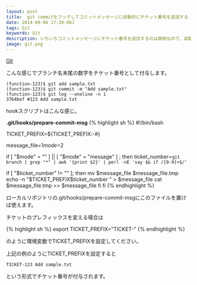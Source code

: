 ```yaml
---
layout: post
title:  git commitをフックしてコミットメッセージに自動的にチケット番号を追加する
date: 2014-09-06 17:39:08J
tags: Git
keywords: Git
description: いちいちコミットメッセージにチケット番号を追加するのは面倒なので、自動的にチケット番号を追加してくれるgit commitのhookを作りました。
image: git.png
---
```

[Git](/tags/git/)

こんな感じでブランチ名末尾の数字をチケット番号として付与します。

    (function-123)$ git add sample.txt
    (function-123)$ git commit -m "Add sample.txt"
    (function-123)$ git log --oneline -n 1
    3764bef #123 Add sample.txt

hookスクリプトはこんな感じ。

**.git/hooks/prepare-commit-msg**
{% highlight sh %}
#!/bin/bash

TICKET_PREFIX=${TICKET_PREFIX:-#}

message_file=$1
mode=$2

if [ "$mode" = "" ] || [ "$mode" = "message" ] ; then
  ticket_number=`git branch | grep "*" | awk '{print $2}' | perl -nE 'say $& if /[0-9]+$/'`

  if [ "$ticket_number" != "" ]; then
    mv $message_file $message_file.tmp
    echo -n "$TICKET_PREFIX$ticket_number " > $message_file
    cat $message_file.tmp >> $message_file
  fi
fi
{% endhighlight %}

ローカルリポジトリの.git/hooks/prepare-commit-msgにこのファイルを置けば使えます。

チケットのプレフィックスを変える場合は

{% highlight sh %}
export TICKET_PREFIX="TICKET-"
{% endhighlight %}

のように環境変数でTICKET_PREFIXを設定してください。

上記の例のようにTICKET_PREFIXを設定すると

    TICKET-123 Add sample.txt

という形式でチケット番号が付与されます。
